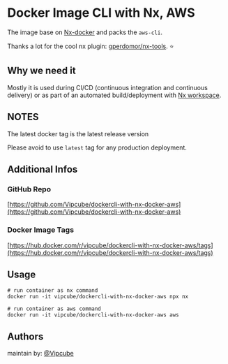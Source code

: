 # Docker Image CLI with Nx, AWS

The image base on [Nx-docker](https://hub.docker.com/r/gperdomor/nx-docker/tags) and packs the `aws-cli`.

Thanks a lot for the cool nx plugin: [gperdomor/nx-tools](https://github.com/gperdomor/nx-tools). :star:

## Why we need it

Mostly it is used during CI/CD (continuous integration and continuous delivery) or as part of an automated build/deployment with [Nx workspace](https://nx.dev/).

## NOTES

The latest docker tag is the latest release version

Please avoid to use `latest` tag for any production deployment.

## Additional Infos

### GitHub Repo

[https://github.com/Vipcube/dockercli-with-nx-docker-aws](https://github.com/Vipcube/dockercli-with-nx-docker-aws)

### Docker Image Tags

[https://hub.docker.com/r/vipcube/dockercli-with-nx-docker-aws/tags](https://hub.docker.com/r/vipcube/dockercli-with-nx-docker-aws/tags)

## Usage

```shell
# run container as nx command
docker run -it vipcube/dockercli-with-nx-docker-aws npx nx

# run container as aws command
docker run -it vipcube/dockercli-with-nx-docker-aws aws
```

## Authors

maintain by: [@Vipcube](https://github.com/Vipcube)


